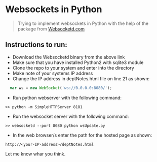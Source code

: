 # Websockets in Python

> Trying to implement websockets in Python with the help of the package from [Websocketd.com](http://websocketd.com/)

## Instructions to run:
* Download the Websocketd binary from the above link
* Make sure that you have installed Python2 with sqlite3 module
* Clone the repo to your system and enter into the directory
* Make note of your systems IP address
* Change the IP address in deptNotes.html file on line 21 as shown:
```javascript
  var ws = new WebSocket('ws://0.0.0.0:8080/');
```
* Run python webserver with the following command:
~~~
>> python -m SimpleHTTPServer 8181
~~~
* Run the websocket server with the following command:
~~~
>> websocketd --port 8080 python wsUpdate.py
~~~
* In the web browser/s enter the path for the hosted page as shown:
~~~
http://<your-IP-address>/deptNotes.html
~~~
Let me know whar you think.
